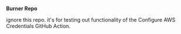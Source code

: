 **Burner Repo**

ignore this repo. it's for testing out functionality of the Configure AWS Credentials GitHub Action.
